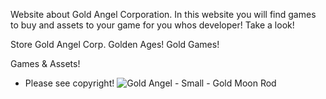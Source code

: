 Website about Gold Angel Corporation. In this website you will find games to buy and assets to your game for you whos developer! Take a look!

Store Gold Angel Corp. Golden Ages! Gold Games!

Games & Assets!
*  Please see copyright!
![Gold Angel - Small - Gold Moon Rod](https://github.com/user-attachments/assets/600f09db-8b8b-49e3-bcf6-eab7298c7779)

